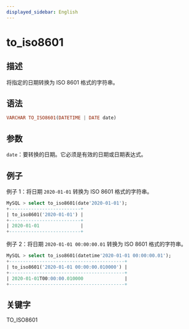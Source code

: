 ```yaml
---
displayed_sidebar: English
---
```


# to_iso8601

## 描述

将指定的日期转换为 ISO 8601 格式的字符串。

## 语法

```Haskell
VARCHAR TO_ISO8601(DATETIME | DATE date)
```

## 参数

`date`：要转换的日期。它必须是有效的日期或日期表达式。

## 例子

例子 1：将日期 `2020-01-01` 转换为 ISO 8601 格式的字符串。

```SQL
MySQL > select to_iso8601(date'2020-01-01');
+--------------------------+
| to_iso8601('2020-01-01') |
+--------------------------+
| 2020-01-01               |
+--------------------------+
```

例子 2：将日期 `2020-01-01 00:00:00.01` 转换为 ISO 8601 格式的字符串。

```SQL
MySQL > select to_iso8601(datetime'2020-01-01 00:00:00.01');
+------------------------------------------+
| to_iso8601('2020-01-01 00:00:00.010000') |
+------------------------------------------+
| 2020-01-01T00:00:00.010000               |
+------------------------------------------+
```

## 关键字

TO_ISO8601

